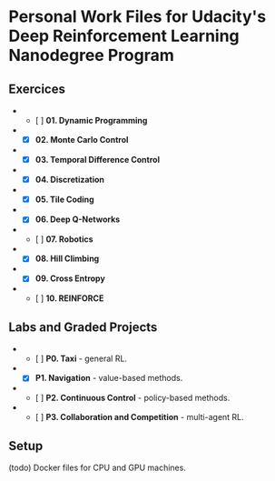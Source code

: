 # Personal Work Files for Udacity's Deep Reinforcement Learning Nanodegree Program


## Exercices
+ - [ ] **01. Dynamic Programming**
+ - [x] **02. Monte Carlo Control** 
+ - [x] **03. Temporal Difference Control**
+ - [x] **04. Discretization**
+ - [x] **05. Tile Coding**
+ - [x] **06. Deep Q-Networks**
+ - [ ] **07. Robotics**
+ - [x] **08. Hill Climbing**
+ - [x] **09. Cross Entropy**
+ - [ ] **10. REINFORCE**


## Labs and Graded Projects
+ - [ ] **P0. Taxi** - general RL.
+ - [x] **P1. Navigation** - value-based methods.
+ - [ ] **P2. Continuous Control** - policy-based methods.
+ - [ ] **P3. Collaboration and Competition** - multi-agent RL.

## Setup
(todo) Docker files for CPU and GPU machines.

